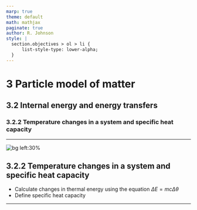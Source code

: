 ```yaml
---
marp: true
theme: default
math: mathjax
paginate: true
author: R. Johnson
style: |
  section.objectives > ol > li {
      list-style-type: lower-alpha;
  }
---
```


# 3 Particle model of matter
## 3.2 Internal energy and energy transfers
### 3.2.2 Temperature changes in a system and specific heat capacity

---

<!-- _class: objectives -->

![bg left:30%](https://images.unsplash.com/photo-1492962827063-e5ea0d8c01f5?ixlib=rb-4.0.3&ixid=MnwxMjA3fDB8MHxwaG90by1wYWdlfHx8fGVufDB8fHx8&auto=format&fit=crop&w=2121&q=80)
## 3.2.2 Temperature changes in a system and specific heat capacity


- Calculate changes in thermal energy using the equation $\Delta E = m c \Delta \theta$
- Define specific heat capacity

---